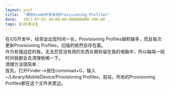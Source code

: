 ```yaml
---
layout: post
title:  "清除Xcode中多余的Provisioning Profiles"
date:   2017-07-01 10:00:00.000000000 +09:00
tags: [iOS笔记]
---
```

在iOS开发中，经常会出现时间一长，Provisioning Profiles越积越多，而且每次更新Provisioning Profiles，旧版的依然会存在着。    
作为有强迫症的我，无法忍受没有用的东西长期存留在我的电脑中，所以每隔一段时间我都会去清理依稀一下。    
清理方法很简单：    
首先，打开Finder-->按住commnad+G，输入~/Library/MobileDevice/Provisioning Profiles，前往。所有的Provisioning Profiles都在这个文件夹里边。    


